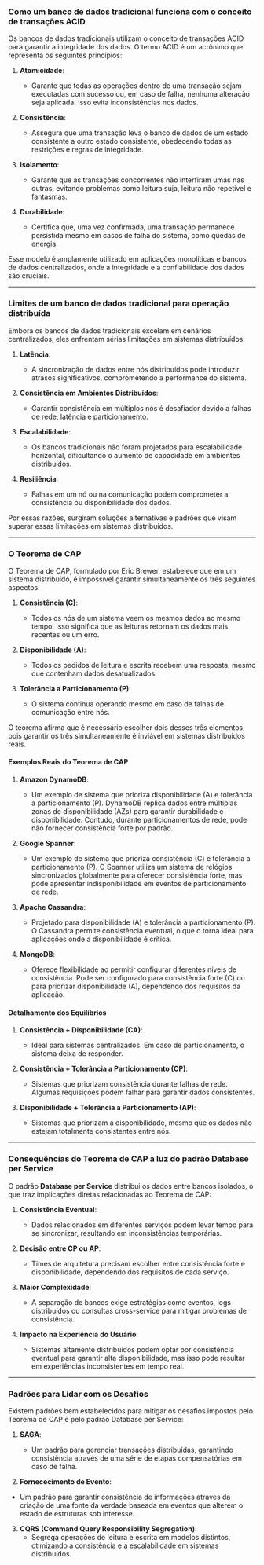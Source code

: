 ### Como um banco de dados tradicional funciona com o conceito de transações ACID

Os bancos de dados tradicionais utilizam o conceito de transações ACID para garantir a integridade dos dados. O termo ACID é um acrônimo que representa os seguintes princípios:

1. **Atomicidade**:
   - Garante que todas as operações dentro de uma transação sejam executadas com sucesso ou, em caso de falha, nenhuma alteração seja aplicada. Isso evita inconsistências nos dados.

2. **Consistência**:
   - Assegura que uma transação leva o banco de dados de um estado consistente a outro estado consistente, obedecendo todas as restrições e regras de integridade.

3. **Isolamento**:
   - Garante que as transações concorrentes não interfiram umas nas outras, evitando problemas como leitura suja, leitura não repetível e fantasmas.

4. **Durabilidade**:
   - Certifica que, uma vez confirmada, uma transação permanece persistida mesmo em casos de falha do sistema, como quedas de energia.

Esse modelo é amplamente utilizado em aplicações monolíticas e bancos de dados centralizados, onde a integridade e a confiabilidade dos dados são cruciais.

---

### Limites de um banco de dados tradicional para operação distribuída

Embora os bancos de dados tradicionais excelam em cenários centralizados, eles enfrentam sérias limitações em sistemas distribuídos:

1. **Latência**:
   - A sincronização de dados entre nós distribuídos pode introduzir atrasos significativos, comprometendo a performance do sistema.

2. **Consistência em Ambientes Distribuídos**:
   - Garantir consistência em múltiplos nós é desafiador devido a falhas de rede, latência e particionamento.

3. **Escalabilidade**:
   - Os bancos tradicionais não foram projetados para escalabilidade horizontal, dificultando o aumento de capacidade em ambientes distribuídos.

4. **Resiliência**:
   - Falhas em um nó ou na comunicação podem comprometer a consistência ou disponibilidade dos dados.

Por essas razões, surgiram soluções alternativas e padrões que visam superar essas limitações em sistemas distribuídos.

---

### O Teorema de CAP

O Teorema de CAP, formulado por Eric Brewer, estabelece que em um sistema distribuído, é impossível garantir simultaneamente os três seguintes aspectos:

1. **Consistência (C)**:
   - Todos os nós de um sistema veem os mesmos dados ao mesmo tempo. Isso significa que as leituras retornam os dados mais recentes ou um erro.

2. **Disponibilidade (A)**:
   - Todos os pedidos de leitura e escrita recebem uma resposta, mesmo que contenham dados desatualizados.

3. **Tolerância a Particionamento (P)**:
   - O sistema continua operando mesmo em caso de falhas de comunicação entre nós.

O teorema afirma que é necessário escolher dois desses três elementos, pois garantir os três simultaneamente é inviável em sistemas distribuídos reais.

#### Exemplos Reais do Teorema de CAP

1. **Amazon DynamoDB**:
   - Um exemplo de sistema que prioriza disponibilidade (A) e tolerância a particionamento (P). DynamoDB replica dados entre múltiplas zonas de disponibilidade (AZs) para garantir durabilidade e disponibilidade. Contudo, durante particionamentos de rede, pode não fornecer consistência forte por padrão.

2. **Google Spanner**:
   - Um exemplo de sistema que prioriza consistência (C) e tolerância a particionamento (P). O Spanner utiliza um sistema de relógios sincronizados globalmente para oferecer consistência forte, mas pode apresentar indisponibilidade em eventos de particionamento de rede.

3. **Apache Cassandra**:
   - Projetado para disponibilidade (A) e tolerância a particionamento (P). O Cassandra permite consistência eventual, o que o torna ideal para aplicações onde a disponibilidade é crítica.

4. **MongoDB**:
   - Oferece flexibilidade ao permitir configurar diferentes níveis de consistência. Pode ser configurado para consistência forte (C) ou para priorizar disponibilidade (A), dependendo dos requisitos da aplicação.

#### Detalhamento dos Equilíbrios

1. **Consistência + Disponibilidade (CA)**:
   - Ideal para sistemas centralizados. Em caso de particionamento, o sistema deixa de responder.

2. **Consistência + Tolerância a Particionamento (CP)**:
   - Sistemas que priorizam consistência durante falhas de rede. Algumas requisições podem falhar para garantir dados consistentes.

3. **Disponibilidade + Tolerância a Particionamento (AP)**:
   - Sistemas que priorizam a disponibilidade, mesmo que os dados não estejam totalmente consistentes entre nós.

---

### Consequências do Teorema de CAP à luz do padrão Database per Service

O padrão **Database per Service** distribui os dados entre bancos isolados, o que traz implicações diretas relacionadas ao Teorema de CAP:

1. **Consistência Eventual**:
   - Dados relacionados em diferentes serviços podem levar tempo para se sincronizar, resultando em inconsistências temporárias.

2. **Decisão entre CP ou AP**:
   - Times de arquitetura precisam escolher entre consistência forte e disponibilidade, dependendo dos requisitos de cada serviço.

3. **Maior Complexidade**:
   - A separação de bancos exige estratégias como eventos, logs distribuídos ou consultas cross-service para mitigar problemas de consistência.

4. **Impacto na Experiência do Usuário**:
   - Sistemas altamente distribuídos podem optar por consistência eventual para garantir alta disponibilidade, mas isso pode resultar em experiências inconsistentes em tempo real.

---

### Padrões para Lidar com os Desafios

Existem padrões bem estabelecidos para mitigar os desafios impostos pelo Teorema de CAP e pelo padrão Database per Service:

1. **SAGA**:
   - Um padrão para gerenciar transações distribuídas, garantindo consistência através de uma série de etapas compensatórias em caso de falha.

2. **Fornececimento de Evento**:
  - Um padrão para garantir consistência de informações atraves da criação de uma fonte da verdade baseada em eventos que alterem o estado de estruturas sob interesse.

3. **CQRS (Command Query Responsibility Segregation)**:
   - Segrega operações de leitura e escrita em modelos distintos, otimizando a consistência e a escalabilidade em sistemas distribuídos.


